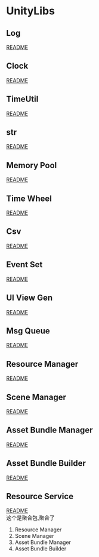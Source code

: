# UnityLibs

## Log
[README](./UnityLibs/Packages/com.github.fancyhub.unitylibs.log)

## Clock
[README](./UnityLibs/Packages/com.github.fancyhub.unitylibs.clock)

## TimeUtil
[README](./UnityLibs/Packages/com.github.fancyhub.unitylibs.timeutil)

## str
[README](./UnityLibs/Packages/com.github.fancyhub.unitylibs.str)

## Memory Pool
[README](./UnityLibs/Packages/com.github.fancyhub.unitylibs.memorypool)

## Time Wheel
[README](./UnityLibs/Packages/com.github.fancyhub.unitylibs.timewheel)

## Csv
[README](./UnityLibs/Packages/com.github.fancyhub.unitylibs.csv)

## Event Set 
[README](./UnityLibs/Packages/com.github.fancyhub.unitylibs.eventset)

## UI View Gen
[README](./UnityLibs/Packages/com.github.fancyhub.unitylibs.uiviewgen)

## Msg Queue
[README](./UnityLibs/Packages/com.github.fancyhub.unitylibs.msgqueue)

## Resource Manager
[README](./UnityLibs/Packages/com.github.fancyhub.unitylibs.resourcemanager)

## Scene Manager
[README](./UnityLibs/Packages/com.github.fancyhub.unitylibs.scenemanager)

## Asset Bundle Manager
[README](./UnityLibs/Packages/com.github.fancyhub.unitylibs.assetbundlemanager)

## Asset Bundle Builder
[README](./UnityLibs/Packages/com.github.fancyhub.unitylibs.assetbundlebuilder)

## Resource Service
[README](./UnityLibs/Packages/com.github.fancyhub.unitylibs.resourceservice)  
这个是聚合包,聚合了  
1. Resource Manager
2. Scene Manager
3. Asset Bundle Manager
4. Asset Bundle Builder


